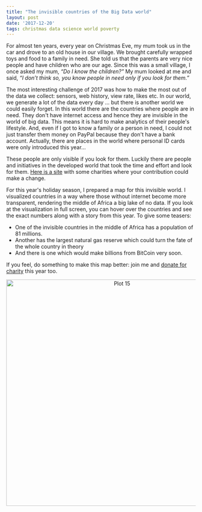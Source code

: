 ```yaml
---
title: "The invisible countries of the Big Data world"
layout: post
date: '2017-12-20'
tags: christmas data science world poverty
---
```


For almost ten years, every year on Christmas Eve, my mum took us in the car and drove to an old house in our village. We brought carefully wrapped toys and food to a family in need. She told us that the parents are very nice people and have children who are our age. Since this was a small village, I once asked my mum, _“Do I know the children?”_ My mum looked at me and said, _“I don’t think so, you know people in need only if you look for them.”_

The most interesting challenge of 2017 was how to make the most out of the data we collect: sensors, web history, view rate, likes etc. In our world, we generate a lot of the data every day … but there is another world we could easily forget. In this world there are the countries where people are in need. They don't have internet access and hence they are invisible in the world of big data. This means it is hard to make analytics of their people's lifestyle. And, even if I got to know a family or a person in need, I could not just transfer them money on PayPal because they don't have a bank account. Actually, there are places in the world where personal ID cards were only introduced this year... 

These people are only visible if you look for them. Luckily there are people and initiatives in the developed world that took the time and effort and look for them. [Here is a site](https://www.givewell.org/charities/top-charities) with some charities where your contribution could make a change.

For this year's holiday season, I prepared a map for this invisible world. I visualized countries in a way where those without internet become more transparent, rendering the middle of Africa a big lake of no data. If you look at the visualization in full screen, you can hover over the countries and see the exact numbers along with a story from this year. To give some teasers:

- One of the invisible countries in the middle of Africa has a population of 81 millions.
- Another has the largest natural gas reserve which could turn the fate of the whole country in theory
- And there is one which would make billions from BitCoin very soon.

If you feel, do something to make this map better: join me and [donate for charity](https://www.givewell.org/charities/top-charities) this year too.

<div>
    <a href="https://plot.ly/~agostontorok/15/?share_key=EclAt7032dMVb5QJsDO6Br" target="_blank" title="The invisible countries" style="display: block; text-align: center;"><img src="https://plot.ly/~agostontorok/15.png?share_key=EclAt7032dMVb5QJsDO6Br" alt="Plot 15" style="max-width: 100%;width: 600px;"  width="600" onerror="this.onerror=null;this.src='https://plot.ly/404.png';" /></a>
    <script data-plotly="agostontorok:15" sharekey-plotly="EclAt7032dMVb5QJsDO6Br" src="https://plot.ly/embed.js" async></script>
</div>
